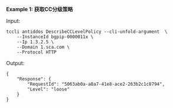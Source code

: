 **Example 1: 获取CC分级策略**



Input: 

```
tccli antiddos DescribeCCLevelPolicy --cli-unfold-argument  \
    --InstanceId bgpip-0000011x \
    --Ip 1.3.2.5 \
    --Domain 1.sca.com \
    --Protocol HTTP
```

Output: 
```
{
    "Response": {
        "RequestId": "5063ab0a-a8a7-41e8-ace2-263b2c1c8794",
        "Level": "loose"
    }
}
```

